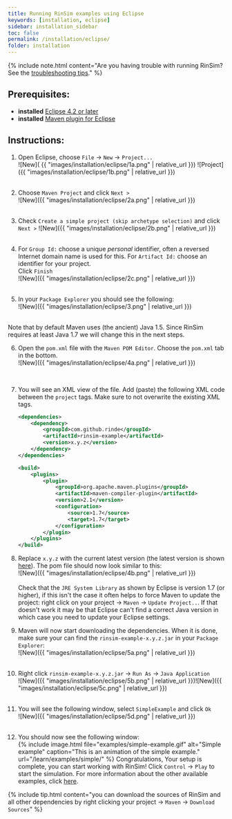 ```yaml
---
title: Running RinSim examples using Eclipse
keywords: [installation, eclipse]
sidebar: installation_sidebar
toc: false
permalink: /installation/eclipse/
folder: installation
---
```

{% include note.html content="Are you having trouble with running RinSim? See the [troubleshooting tips](/installation/troubleshooting/)." %}

## Prerequisites: 

- __installed__ [Eclipse 4.2 or later](http://www.eclipse.org/)
- __installed__ [Maven plugin for Eclipse](http://www.eclipse.org/m2e/)

## Instructions:

1. Open Eclipse, choose ``File`` -> ``New`` -> ``Project...`` <br/> 
![New]( {{ "images/installation/eclipse/1a.png" | relative_url }}) ![Project]({{ "images/installation/eclipse/1b.png" | relative_url }})
<br/><br/> 

2. Choose ``Maven Project`` and click ``Next >``<br/> 
![New]({{ "images/installation/eclipse/2a.png" | relative_url }})
<br/><br/>

3. Check ``Create a simple project (skip archetype selection)`` and click ``Next >``  ![New]({{ "images/installation/eclipse/2b.png" | relative_url }})
<br/><br/> 

4. For ``Group Id:`` choose a unique _personal_ identifier, often a reversed Internet domain name is used for this. For ``Artifact Id:`` choose an identifier for your project.<br/>
Click ``Finish``<br/>
![New]({{ "images/installation/eclipse/2c.png" | relative_url }})
<br/><br/> 

5. In your ``Package Explorer`` you should see the following: <br/>
![New]({{ "images/installation/eclipse/3.png" | relative_url }})
<br/>
Note that by default Maven uses (the ancient) Java 1.5. Since RinSim requires at least Java 1.7 we will change this in the next steps.

6. Open the ``pom.xml`` file with the ``Maven POM Editor``. Choose the ``pom.xml`` tab in the bottom. <br/>
![New]({{ "images/installation/eclipse/4a.png" | relative_url }})
<br/>

7. You will see an XML view of the file. Add (paste) the following XML code between the ``project`` tags. Make sure to not overwrite the existing XML tags.
    ```xml
    <dependencies>
        <dependency>
            <groupId>com.github.rinde</groupId>
            <artifactId>rinsim-example</artifactId>
            <version>x.y.z</version>
        </dependency>
    </dependencies>

    <build>
		<plugins>
			<plugin>
				<groupId>org.apache.maven.plugins</groupId>
				<artifactId>maven-compiler-plugin</artifactId>
				<version>2.1</version>
				<configuration>
					<source>1.7</source>
					<target>1.7</target>
				</configuration>
			</plugin>
		</plugins>
	</build> 
    ``` 

8. Replace ``x.y.z`` with the current latest version (the latest version is shown [here](https://github.com/rinde/RinSim/)). The pom file should now look similar to this: <br/>
![New]({{ "images/installation/eclipse/4b.png" | relative_url }})
<br/><br/>
Check that the ``JRE System Library`` as shown by Eclipse is version 1.7 (or higher), if this isn't the case it often helps to force Maven to update the project: right click on your project -> ``Maven`` -> ``Update Project..``. If that doesn't work it may be that Eclipse can't find a correct Java version in which case you need to update your Eclipse settings.

8. Maven will now start downloading the dependencies. When it is done, make sure your can find the ``rinsim-example-x.y.z.jar`` in your ``Package Explorer``:<br/>
![New]({{ "images/installation/eclipse/5a.png" | relative_url }})
<br/><br/>

9. Right click ``rinsim-example-x.y.z.jar`` -> ``Run As`` -> ``Java Application``<br/>
![New]({{ "images/installation/eclipse/5b.png" | relative_url }})![New]({{ "images/installation/eclipse/5c.png" | relative_url }})
<br/><br/>

10. You will see the following window, select ``SimpleExample`` and click ``Ok``<br/>
![New]({{ "images/installation/eclipse/5d.png" | relative_url }})
<br/><br/>

11. You should now see the following window:<br/>
{% include image.html file="examples/simple-example.gif" alt="Simple example" caption="This is an animation of the simple example." url="/learn/examples/simple/" %}
Congratulations, Your setup is complete, you can start working with RinSim!
Click ``Control`` -> ``Play`` to start the simulation. For more information about the other available examples, click [here](/learn/).


{% include tip.html content="you can download the sources of RinSim and all other dependencies by right clicking your project -> ``Maven`` -> ``Download Sources``" %}


